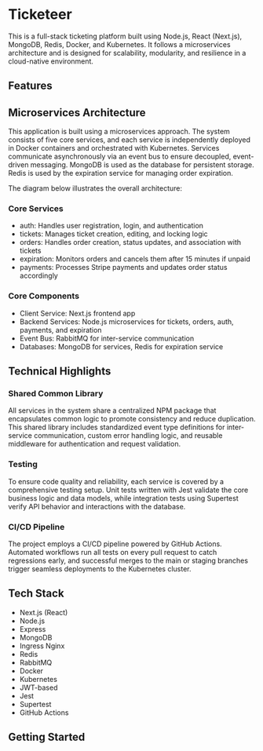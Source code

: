 # Ticketeer
This is a full-stack ticketing platform built using Node.js, React (Next.js), MongoDB, Redis, Docker, and Kubernetes. It follows a microservices architecture and is designed for scalability, modularity, and resilience in a cloud-native environment.

## Features

## Microservices Architecture
This application is built using a microservices approach. The system consists of five core services, and each service is independently deployed in Docker containers and orchestrated with Kubernetes. Services communicate asynchronously via an event bus to ensure decoupled, event-driven messaging. MongoDB is used as the database for persistent storage. Redis is used by the expiration service for managing order expiration.

The diagram below illustrates the overall architecture:

### Core Services
- auth: Handles user registration, login, and authentication
- tickets: Manages ticket creation, editing, and locking logic
- orders: Handles order creation, status updates, and association with tickets
- expiration: Monitors orders and cancels them after 15 minutes if unpaid
- payments: Processes Stripe payments and updates order status accordingly
### Core Components
- Client Service: Next.js frontend app
- Backend Services: Node.js microservices for tickets, orders, auth, payments, and expiration
- Event Bus: RabbitMQ for inter-service communication
- Databases: MongoDB for services, Redis for expiration service

## Technical Highlights
### Shared Common Library
All services in the system share a centralized NPM package that encapsulates common logic to promote consistency and reduce duplication. This shared library includes standardized event type definitions for inter-service communication, custom error handling logic, and reusable middleware for authentication and request validation.
### Testing
To ensure code quality and reliability, each service is covered by a comprehensive testing setup. Unit tests written with Jest validate the core business logic and data models, while integration tests using Supertest verify API behavior and interactions with the database.
### CI/CD Pipeline
The project employs a CI/CD pipeline powered by GitHub Actions. Automated workflows run all tests on every pull request to catch regressions early, and successful merges to the main or staging branches trigger seamless deployments to the Kubernetes cluster.

## Tech Stack
- Next.js (React)
- Node.js
- Express
- MongoDB
- Ingress Nginx
- Redis
- RabbitMQ
- Docker
- Kubernetes
- JWT-based
- Jest
- Supertest
- GitHub Actions

## Getting Started
